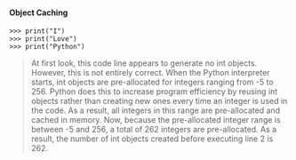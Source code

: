 #### Object Caching

```
>>> print("I")
>>> print("Love")
>>> print("Python")
```

> At first look, this code line appears to generate no int objects. However, this is not entirely correct. When the Python interpreter starts, int objects are pre-allocated for integers ranging from -5 to 256. Python does this to increase program efficiency by reusing int objects rather than creating new ones every time an integer is used in the code. As a result, all integers in this range are pre-allocated and cached in memory. Now, because the pre-allocated integer range is between -5 and 256, a total of 262 integers are pre-allocated. As a result, the number of int objects created before executing line 2 is 262.

